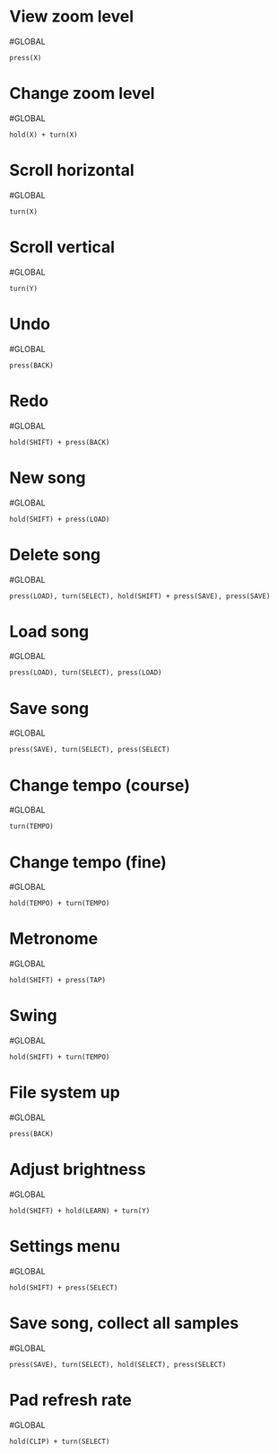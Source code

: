 # View zoom level
    
#GLOBAL

```shortcut
press(X)
```


# Change zoom level
    
#GLOBAL

```shortcut
hold(X) + turn(X)
```


# Scroll horizontal
    
#GLOBAL

```shortcut
turn(X)
```


# Scroll vertical
    
#GLOBAL

```shortcut
turn(Y)
```


# Undo
    
#GLOBAL

```shortcut
press(BACK)
```


# Redo
    
#GLOBAL

```shortcut
hold(SHIFT) + press(BACK)
```


# New song
    
#GLOBAL

```shortcut
hold(SHIFT) + press(LOAD)
```


# Delete song
    
#GLOBAL

```shortcut
press(LOAD), turn(SELECT), hold(SHIFT) + press(SAVE), press(SAVE)
```


# Load song
    
#GLOBAL

```shortcut
press(LOAD), turn(SELECT), press(LOAD)
```


# Save song
    
#GLOBAL

```shortcut
press(SAVE), turn(SELECT), press(SELECT)
```


# Change tempo (course)
    
#GLOBAL

```shortcut
turn(TEMPO)
```


# Change tempo (fine)
    
#GLOBAL

```shortcut
hold(TEMPO) + turn(TEMPO)
```


# Metronome
    
#GLOBAL

```shortcut
hold(SHIFT) + press(TAP)
```


# Swing
    
#GLOBAL

```shortcut
hold(SHIFT) + turn(TEMPO)
```


# File system up
    
#GLOBAL

```shortcut
press(BACK)
```


# Adjust brightness
    
#GLOBAL

```shortcut
hold(SHIFT) + hold(LEARN) + turn(Y)
```


# Settings menu
    
#GLOBAL

```shortcut
hold(SHIFT) + press(SELECT)
```


# Save song, collect all samples
    
#GLOBAL

```shortcut
press(SAVE), turn(SELECT), hold(SELECT), press(SELECT)
```


# Pad refresh rate
    
#GLOBAL

```shortcut
hold(CLIP) + turn(SELECT)
```


